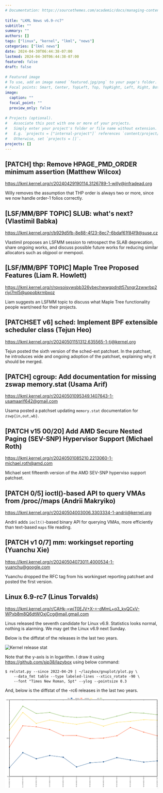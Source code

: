 ```yaml
---
# Documentation: https://sourcethemes.com/academic/docs/managing-content/

title: "LKML News v6.9-rc7"
subtitle: ""
summary: ""
authors: []
tags: ["linux", "kernel", "lkml", "news"]
categories: ["lkml news"]
date: 2024-04-30T06:44:38-07:00
lastmod: 2024-04-30T06:44:38-07:00
featured: false
draft: false

# Featured image
# To use, add an image named `featured.jpg/png` to your page's folder.
# Focal points: Smart, Center, TopLeft, Top, TopRight, Left, Right, BottomLeft, Bottom, BottomRight.
image:
  caption: ""
  focal_point: ""
  preview_only: false

# Projects (optional).
#   Associate this post with one or more of your projects.
#   Simply enter your project's folder or file name without extension.
#   E.g. `projects = ["internal-project"]` references `content/project/deep-learning/index.md`.
#   Otherwise, set `projects = []`.
projects: []
---
```


[PATCH] thp: Remove HPAGE_PMD_ORDER minimum assertion (Matthew Wilcox)
----------------------------------------------------------------------

https://lkml.kernel.org/r/20240429190114.3126789-1-willy@infradead.org

Willy removes the assumption that THP order is always two or more, since we now
handle order-1 folios correctly.


[LSF/MM/BPF TOPIC] SLUB: what's next? (Vlastimil Babka)
-------------------------------------------------------

https://lkml.kernel.org/r/b929d5fb-8e88-4f23-8ec7-6bdaf61f84f9@suse.cz

Vlastimil proposes an LSFMM session to retrospect the SLAB deprecation, share
ongoing works, and discuss possible future works for reducing similar
allocators such as objpool or mempool.


[LSF/MM/BPF TOPIC] Maple Tree Proposed Features (Liam R. Howlett)
-----------------------------------------------------------------

https://lkml.kernel.org/r/rqvsoisywsbb326ybechwwgpdrdt57sngr2zwwrbp2riyi7ml5@uppobkrmbxoz

Liam suggests an LSFMM topic to discuss what Maple Tree functionality people
want/need for their projects.


[PATCHSET v6] sched: Implement BPF extensible scheduler class (Tejun Heo)
-------------------------------------------------------------------------

https://lkml.kernel.org/r/20240501151312.635565-1-tj@kernel.org

Tejun posted the sixth version of the sched-ext patchset.  In the patchset, he
introduces wide and ongoing adoption of the patchset, explaining why it should
be merged.


[PATCH] cgroup: Add documentation for missing zswap memory.stat (Usama Arif)
----------------------------------------------------------------------------

https://lkml.kernel.org/r/20240501095349.1407643-1-usamaarif642@gmail.com

Usama posted a patchset updating `memory.stat` documentation for
`zswp{in,out,wb}`.


[PATCH v15 00/20] Add AMD Secure Nested Paging (SEV-SNP) Hypervisor Support (Michael Roth)
------------------------------------------------------------------------------------------

https://lkml.kernel.org/r/20240501085210.2213060-1-michael.roth@amd.com

Michael sent fifteenth version of the AMD SEV-SNP hyperviso support patchset.


[PATCH 0/5] ioctl()-based API to query VMAs from /proc/<pid>/maps (Andrii Makryiko)
-----------------------------------------------------------------------------------

https://lkml.kernel.org/r/20240504003006.3303334-1-andrii@kernel.org

Andrii adds `ioclt()`-based binary API for querying VMAs, more efficiently than
text-based `maps` file reading.


[PATCH v1 0/7] mm: workingset reporting (Yuanchu Xie)
-----------------------------------------------------

https://lkml.kernel.org/r/20240504073011.4000534-1-yuanchu@google.com

Yuanchu dropped the RFC tag from his workingset reporting patchset and posted
the first version.
 

Linux 6.9-rc7 (Linus Torvalds)
------------------------------

https://lkml.kernel.org/r/CAHk-=wiT0EJV+X-=-dMmL+q3_kyQCxV-WPxb8m8Q6dtWOxjCcg@mail.gmail.com

Linus released the seventh candidate for Linux v6.9.  Statistics looks normal,
nothing is alarming.  We may get the Linux v6.9 next Sunday.

Below is the diffstat of the releases in the last two years.

![Kernel release stat](/img/kernel_release_stat/linux_stat_v6.9-rc7.png)

Note that the y-axis is in logarithm.  I draw it using
https://github.com/sjp38/lazybox using below command:

    $ relstat.py --since 2022-04-29 | ~/lazybox/gnuplot/plot.py \
	    --data_fmt table --type labeled-lines --xtics_rotate -90 \
	    --font "Times New Roman, 5pt" --ylog --pointsize 0.3


And, below is the diffstat of the -rc6 releases in the last two years.

![rc6 release stat](/img/kernel_release_stat/linux_stat_v6.9-rc7-only.png)
